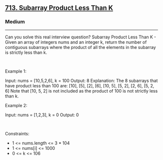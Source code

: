 <h2><a href="https://leetcode.com/problems/subarray-product-less-than-k/">713. Subarray Product Less Than K</a></h2><h3>Medium</h3><hr>Can you solve this real interview question? Subarray Product Less Than K - Given an array of integers nums and an integer k, return the number of contiguous subarrays where the product of all the elements in the subarray is strictly less than k.

 

Example 1:


Input: nums = [10,5,2,6], k = 100
Output: 8
Explanation: The 8 subarrays that have product less than 100 are:
[10], [5], [2], [6], [10, 5], [5, 2], [2, 6], [5, 2, 6]
Note that [10, 5, 2] is not included as the product of 100 is not strictly less than k.


Example 2:


Input: nums = [1,2,3], k = 0
Output: 0


 

Constraints:

 * 1 <= nums.length <= 3 * 104
 * 1 <= nums[i] <= 1000
 * 0 <= k <= 106